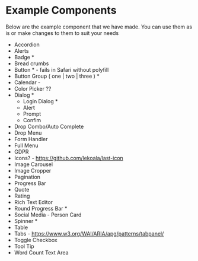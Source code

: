 # Example Components

Below are the example component that we have made. You can use them as is or make changes to them to suit your needs

* Accordion
* Alerts
* Badge *
* Bread crumbs
* Button * - fails in Safari without polyfill
* Button Group ( one | two | three ) *
* Calendar -
* Color Picker ??
* Dialog *
  * Login Dialog *
  * Alert
  * Prompt
  * Confim
* Drop Combo/Auto Complete
* Drop Menu
* Form Handler
* Full Menu
* GDPR
* Icons? - https://github.com/lekoala/last-icon
* Image Carousel
* Image Cropper
* Pagination
* Progress Bar
* Quote
* Rating
* Rich Text Editor
* Round Progress Bar *
* Social Media - Person Card
* Spinner *
* Table
* Tabs - https://www.w3.org/WAI/ARIA/apg/patterns/tabpanel/
* Toggle Checkbox
* Tool Tip
* Word Count Text Area
